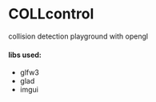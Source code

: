 # COLLcontrol
collision detection playground with opengl 


#### libs used:
- glfw3
- glad 
- imgui 

